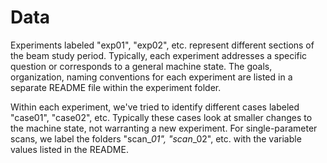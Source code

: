 # Data

Experiments labeled "exp01", "exp02", etc. represent different sections of the beam study period. Typically, each experiment addresses a specific question or corresponds to a general machine state. The goals, organization, naming conventions for each experiment are listed in a separate README file within the experiment folder.

Within each experiment, we've tried to identify different cases labeled "case01", "case02", etc. Typically these cases look at smaller changes to the machine state, not warranting a new experiment. For single-parameter scans, we label the folders "scan_<variable>_01", "scan_<variable>_02", etc. with the variable values listed in the README. 

